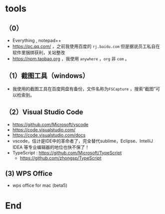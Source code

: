 # tools

## （0）

- Everything , notepad++
- <https://pc.qq.com/> ，之前我使用百度的 `rj.baidu.com` 但是据说员工私自在软件里捆绑获利，关站整改
- <https://npm.taobao.org> ，我使用 `anywhere` ，`org` 非 `com` 。

## （1）截图工具（windows）

- 我使用的截图工具在百度网盘有备份，文件名称为`FSCapture` ，搜索“截图”可以检索到。

## （2）Visual Studio Code

- <https://github.com/Microsoft/vscode>
- <https://code.visualstudio.com/>
- <https://code.visualstudio.com/docs>
- vscode，估计是IDE中的革命者了，完全替代sublime，Eclipse、IntelliJ IDEA 等专业编辑器的地位也快不保了！
- TypeScript : <https://github.com/Microsoft/TypeScript>
  - <https://github.com/zhongsp/TypeScript>

## (3) WPS Office

- wps office for mac (beta5)











# End
